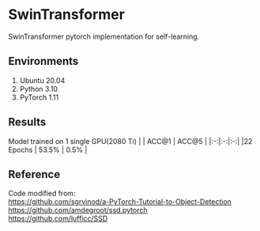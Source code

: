 # SwinTransformer
SwinTransformer pytorch implementation for self-learning.   
## Environments
1. Ubuntu 20.04
2. Python 3.10
3. PyTorch 1.11
## Results
Model trained on 1 single GPU(2080 Ti)
|    | ACC@1 | ACC@5 |
|:-:|:-:|:-:|
|22 Epochs | 53.5%   |     0.5% |
## Reference
Code modified from:  
https://github.com/sgrvinod/a-PyTorch-Tutorial-to-Object-Detection  
https://github.com/amdegroot/ssd.pytorch  
https://github.com/lufficc/SSD
